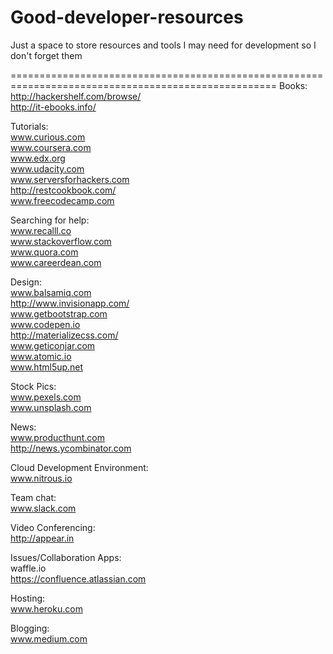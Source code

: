 # Good-developer-resources
Just a space to store resources and tools I may need for development so I don't forget them


====================================================================================================
Books:
<br> http://hackershelf.com/browse/
<br> http://it-ebooks.info/


Tutorials:
<br> www.curious.com
<br> www.coursera.com
<br> www.edx.org
<br> www.udacity.com
<br> www.serversforhackers.com
<br> http://restcookbook.com/
<br> www.freecodecamp.com

Searching for help:
<br> www.recalll.co
<br> www.stackoverflow.com
<br> www.quora.com
<br> www.careerdean.com

Design: 
<br> www.balsamiq.com
<br> http://www.invisionapp.com/
<br> www.getbootstrap.com
<br> www.codepen.io
<br> http://materializecss.com/
<br> www.geticonjar.com
<br> www.atomic.io
<br> www.html5up.net

Stock Pics:
<br> www.pexels.com
<br> www.unsplash.com

News:
<br> www.producthunt.com
<br> http://news.ycombinator.com

Cloud Development Environment:
<br> www.nitrous.io

Team chat:
<br> www.slack.com

Video Conferencing:
<br> http://appear.in

Issues/Collaboration Apps:
<br> waffle.io
<br> https://confluence.atlassian.com

Hosting:
<br> www.heroku.com

Blogging:
<br> www.medium.com
